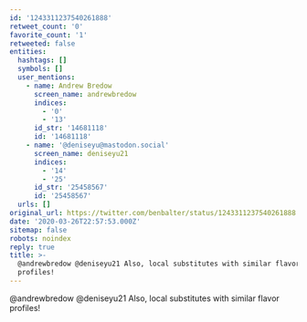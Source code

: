 ```yaml
---
id: '1243311237540261888'
retweet_count: '0'
favorite_count: '1'
retweeted: false
entities:
  hashtags: []
  symbols: []
  user_mentions:
    - name: Andrew Bredow
      screen_name: andrewbredow
      indices:
        - '0'
        - '13'
      id_str: '14681118'
      id: '14681118'
    - name: '@deniseyu@mastodon.social'
      screen_name: deniseyu21
      indices:
        - '14'
        - '25'
      id_str: '25458567'
      id: '25458567'
  urls: []
original_url: https://twitter.com/benbalter/status/1243311237540261888
date: '2020-03-26T22:57:53.000Z'
sitemap: false
robots: noindex
reply: true
title: >-
  @andrewbredow @deniseyu21 Also, local substitutes with similar flavor
  profiles!
---
```


@andrewbredow @deniseyu21 Also, local substitutes with similar flavor profiles!